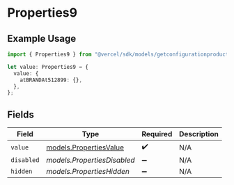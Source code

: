 # Properties9

## Example Usage

```typescript
import { Properties9 } from "@vercel/sdk/models/getconfigurationproductsop.js";

let value: Properties9 = {
  value: {
    atBRANDAt512899: {},
  },
};
```

## Fields

| Field                                                  | Type                                                   | Required                                               | Description                                            |
| ------------------------------------------------------ | ------------------------------------------------------ | ------------------------------------------------------ | ------------------------------------------------------ |
| `value`                                                | [models.PropertiesValue](../models/propertiesvalue.md) | :heavy_check_mark:                                     | N/A                                                    |
| `disabled`                                             | *models.PropertiesDisabled*                            | :heavy_minus_sign:                                     | N/A                                                    |
| `hidden`                                               | *models.PropertiesHidden*                              | :heavy_minus_sign:                                     | N/A                                                    |